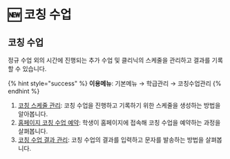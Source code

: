 # 🆕 코칭 수업

## 코칭 수업

정규 수업 외의 시간에 진행되는 추가 수업 및 클리닉의 스케줄을 관리하고 결과를 기록할 수 있습니다.

{% hint style="success" %}
**이용메뉴**: 기본메뉴 → 학급관리 → 코칭수업관리
{% endhint %}

1. [코칭 스케줄 관리](schedule.md): 코칭 수업을 진행하고 기록하기 위한 스케줄을 생성하는 방법을 알아봅니다.
2. [홈페이지 코칭 수업 예약](reservation.md): 학생이 홈페이지에 접속해 코칭 수업을 예약하는 과정을 살펴봅니다.
3. [코칭 수업 결과 관리](result.md):  코칭 수업의 결과를 입력하고 문자를 발송하는 방법을 살펴봅니다.
